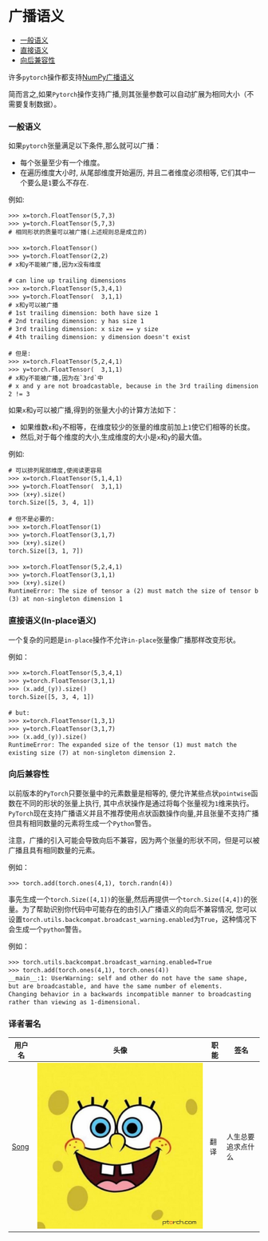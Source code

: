 

# 广播语义

*   [一般语义](#general-semantics)
*   [直接语义](#in-place-semantics)
*   [向后兼容性](#backwards-compatibility)

许多`pytorch`操作都支持[NumPy广播语义](https://docs.scipy.org/doc/numpy/user/basics.broadcasting.html#module-numpy.doc.broadcasting)

简而言之,如果`Pytorch`操作支持广播,则其张量参数可以自动扩展为相同大小（不需要复制数据）。

### 一般语义

如果`pytorch`张量满足以下条件,那么就可以广播：

*   每个张量至少有一个维度。
*   在遍历维度大小时, 从尾部维度开始遍历, 并且二者维度必须相等, 它们其中一个要么是`1`要么不存在.

例如:

```
>>> x=torch.FloatTensor(5,7,3)
>>> y=torch.FloatTensor(5,7,3)
# 相同形状的质量可以被广播(上述规则总是成立的)

>>> x=torch.FloatTensor()
>>> y=torch.FloatTensor(2,2)
# x和y不能被广播,因为x没有维度

# can line up trailing dimensions
>>> x=torch.FloatTensor(5,3,4,1)
>>> y=torch.FloatTensor(  3,1,1)
# x和y可以被广播
# 1st trailing dimension: both have size 1
# 2nd trailing dimension: y has size 1
# 3rd trailing dimension: x size == y size
# 4th trailing dimension: y dimension doesn't exist

# 但是:
>>> x=torch.FloatTensor(5,2,4,1)
>>> y=torch.FloatTensor(  3,1,1)
# x和y不能被广播,因为在`3rd`中
# x and y are not broadcastable, because in the 3rd trailing dimension 2 != 3
```

如果`x`和`y`可以被广播,得到的张量大小的计算方法如下：

*   如果维数`x`和`y`不相等，在维度较少的张量的维度前加上`1`使它们相等的长度。
*   然后,对于每个维度的大小,生成维度的大小是`x`和`y`的最大值。

例如:

```
# 可以排列尾部维度,使阅读更容易
>>> x=torch.FloatTensor(5,1,4,1)
>>> y=torch.FloatTensor(  3,1,1)
>>> (x+y).size()
torch.Size([5, 3, 4, 1])

# 但不是必要的:
>>> x=torch.FloatTensor(1)
>>> y=torch.FloatTensor(3,1,7)
>>> (x+y).size()
torch.Size([3, 1, 7])

>>> x=torch.FloatTensor(5,2,4,1)
>>> y=torch.FloatTensor(3,1,1)
>>> (x+y).size()
RuntimeError: The size of tensor a (2) must match the size of tensor b (3) at non-singleton dimension 1
```

### 直接语义(In-place语义)

一个复杂的问题是`in-place`操作不允许`in-place`张量像广播那样改变形状。

例如：

```
>>> x=torch.FloatTensor(5,3,4,1)
>>> y=torch.FloatTensor(3,1,1)
>>> (x.add_(y)).size()
torch.Size([5, 3, 4, 1])

# but:
>>> x=torch.FloatTensor(1,3,1)
>>> y=torch.FloatTensor(3,1,7)
>>> (x.add_(y)).size()
RuntimeError: The expanded size of the tensor (1) must match the existing size (7) at non-singleton dimension 2.
```

### 向后兼容性

以前版本的`PyTorch`只要张量中的元素数量是相等的, 便允许某些点状`pointwise`函数在不同的形状的张量上执行, 其中点状操作是通过将每个张量视为`1`维来执行。`PyTorch`现在支持广播语义并且不推荐使用点状函数操作向量,并且张量不支持广播但具有相同数量的元素将生成一个`Python`警告。

注意，广播的引入可能会导致向后不兼容，因为两个张量的形状不同，但是可以被广播且具有相同数量的元素。

例如：

```
>>> torch.add(torch.ones(4,1), torch.randn(4))
```

事先生成一个`torch.Size([4,1])`的张量,然后再提供一个`torch.Size([4,4])`的张量。为了帮助识别你代码中可能存在的由引入广播语义的向后不兼容情况, 您可以设置`torch.utils.backcompat.broadcast_warning.enabled`为`True`，这种情况下会生成一个`python`警告。

例如：

```
>>> torch.utils.backcompat.broadcast_warning.enabled=True
>>> torch.add(torch.ones(4,1), torch.ones(4))
__main__:1: UserWarning: self and other do not have the same shape, but are broadcastable, and have the same number of elements.
Changing behavior in a backwards incompatible manner to broadcasting rather than viewing as 1-dimensional.
```

### 译者署名

| 用户名 | 头像 | 职能 | 签名 |
| --- | --- | --- | --- |
| [Song](https://ptorch.com) | ![](img/2018033000352689884.jpeg) | 翻译 | 人生总要追求点什么 |

